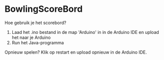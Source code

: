 # BowlingScoreBord
Hoe gebruik je het scorebord?
1. Laad het .ino bestand in de map 'Arduino' in in de Arduino IDE en upload het naar je Arduino
2. Run het Java-programma

Opnieuw spelen? Klik op restart en upload opnieuw in de Arduino IDE.
